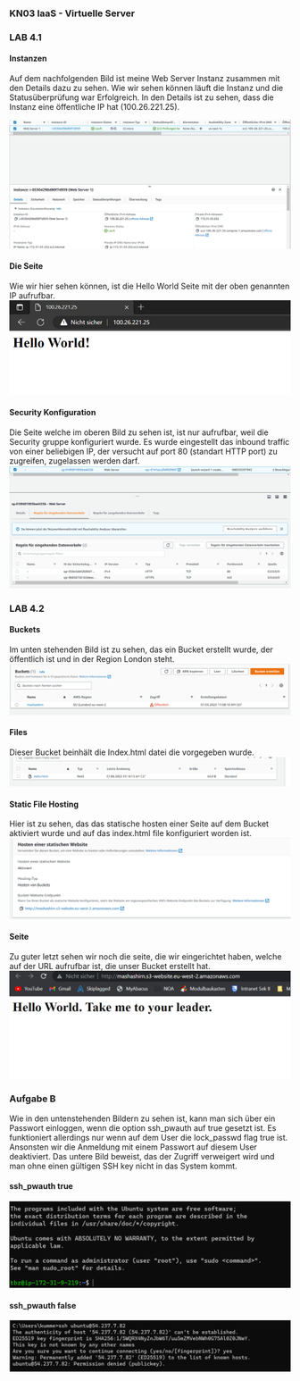 ### KN03 IaaS - Virtuelle Server

### LAB 4.1

#### Instanzen
Auf dem nachfolgenden Bild ist meine Web Server Instanz zusammen mit den Details dazu zu sehen. Wie wir sehen können läuft die Instanz und die Statusüberprüfung war Erfolgreich.
In den Details ist zu sehen, dass die Instanz eine öffentliche IP hat (100.26.221.25).

![Instanzen](/KN03/instances.png)
#### Die Seite
Wie wir hier sehen können, ist die Hello World Seite mit der oben genannten IP aufrufbar.  
![Instanzen](/KN03/site.png)

#### Security Konfiguration

Die Seite welche im oberen Bild zu sehen ist, ist nur aufrufbar, weil die Security gruppe konfiguriert wurde. 
Es wurde eingestellt das inbound traffic von einer beliebigen IP, der versucht auf port 80 (standart HTTP port) zu zugreifen, zugelassen werden darf.
![Instanzen](/KN03/security.png)


### LAB 4.2

#### Buckets
Im unten stehenden Bild ist zu sehen, das ein Bucket erstellt wurde, der öffentlich ist und in der Region London steht.
![Instanzen](/KN03/buckets.png)
#### Files

Dieser Bucket beinhält die Index.html datei die vorgegeben wurde. 
![Instanzen](/KN03/files.png)

#### Static File Hosting
Hier ist zu sehen, das das statische hosten einer Seite auf dem Bucket aktiviert wurde und auf das index.html file konfiguriert worden ist.  
![Instanzen](/KN03/statichosting.png)

#### Seite
Zu guter letzt sehen wir noch die seite, die wir eingerichtet haben, welche auf der URL aufrufbar ist, die unser Bucket erstellt hat.
![Instanzen](/KN03/s3site.png)


### Aufgabe B
Wie in den untenstehenden Bildern zu sehen ist, kann man sich über ein Passwort einloggen, wenn die option ssh_pwauth auf true gesetzt ist.
Es funktioniert allerdings nur wenn auf dem User die lock_passwd flag true ist. Ansonsten wir die Anmeldung mit einem Passwort auf diesem User deaktiviert. 
Das untere Bild beweist, das der Zugriff verweigert wird und man ohne einen gültigen SSH key nicht in das System kommt.
#### ssh_pwauth true
![works](/KN03/paswordFunktioniert.png)

#### ssh_pwauth false

![doesnt work](/KN03/aufgabeBAccessDenied.png)

